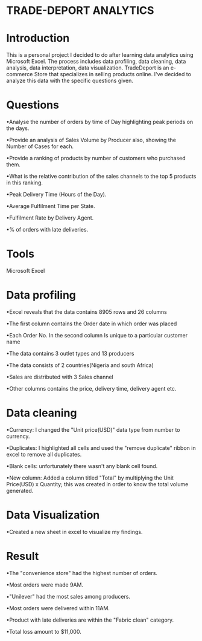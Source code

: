 # TRADE-DEPORT ANALYTICS
# Introduction
 This is a personal project I decided to do after learning data analytics using Microsoft Excel. The process includes data profiling, data cleaning, data analysis, data interpretation, data visualization. TradeDeport is an e-commerce Store that specializes in selling products online. I've decided to analyze this data with the specific questions given.
# Questions
 •Analyse the number of orders by time of Day highlighting peak periods on the days.																			

 •Provide an analysis of Sales Volume by Producer also, showing the Number of Cases for each.													

 •Provide a ranking of products by number of customers who purchased them.									

 •What is the relative contribution of the sales channels to the top 5 products in this ranking. 												

 •Peak Delivery Time (Hours of the Day).	

 •Average Fulfilment Time per State.	

 •Fulfilment Rate by Delivery Agent.	

 •% of orders with late deliveries.	

# Tools
 Microsoft Excel
# Data profiling
 •Excel reveals that the data contains 8905 rows and 26 columns

 •The first column contains the Order date in which order was placed

 •Each Order No. In the second column Is unique to a particular customer name

 •The data contains 3 outlet types and 13 producers

 •The data consists of 2 countries(Nigeria and south Africa)

 •Sales are distributed with 3 Sales channel

 •Other columns contains the price, delivery time, delivery agent etc.
# Data cleaning
 •Currency: I changed the "Unit price(USD)" data type from number to currency.

 •Duplicates: I highlighted all cells and used the "remove duplicate" ribbon in excel to remove all duplicates.

 •Blank cells: unfortunately there wasn't any blank cell found.

 •New column: Added a column titled "Total" by multiplying the Unit Price(USD) x Quantity; this was created in order to know the total volume generated.

 
# Data Visualization
 •Created a new sheet in excel to visualize my findings.

# Result 
 •The "convenience store" had the highest number of orders.

 •Most orders were made 9AM.

 •"Unilever" had the most sales among producers.

 •Most orders were delivered within 11AM.

 •Product with late deliveries are within the "Fabric clean" category.

 •Total loss amount to $11,000.
